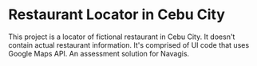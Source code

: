 # Restaurant Locator in Cebu City 
This project is a locator of fictional restaurant in Cebu City. It doesn't contain actual restaurant information. It's comprised of UI code that uses Google Maps API. An assessment solution for Navagis.
